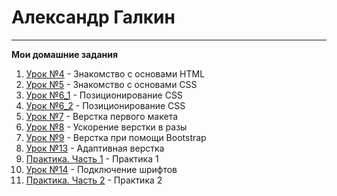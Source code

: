 

# Александр Галкин
___
**Мои домашние задания**  
1. [Урок №4](https://alga39.github.io/lesson_4/ "Знакомство с основами HTML") - Знакомство с основами HTML 
2. [Урок №5](https://alga39.github.io/lesson_5/ "Знакомство с основами CSS") - Знакомство с основами CSS
3. [Урок №6_1](https://alga39.github.io/lesson_6_1/ "Позиционирование CSS") - Позиционирование CSS
4. [Урок №6_2](https://alga39.github.io/lesson_6_2/ "Позиционирование CSS") - Позиционирование CSS
5. [Урок №7](https://alga39.github.io/lesson_7/ "Верстка первого макета") - Верстка первого макета
6. [Урок №8](https://alga39.github.io/lesson_8/ "Ускорение верстки в разы") - Ускорение верстки в разы 
7. [Урок №9](https://alga39.github.io/lesson_9/ "Верстка при помощи Bootstrap") - Верстка при помощи Bootstrap
8. [Урок №13](https://alga39.github.io/lesson_13/ "Верстка при помощи Bootstrap") - Адаптивная верстка
9. [Практика. Часть 1](https://alga39.github.io/module_5-practice_1/ "Модуль 5. Практика 1") - Практика 1
10. [Урок №14](https://alga39.github.io/lesson_14/ "Подключение шрифтов") - Подключение шрифтов
11. [Практика. Часть 2](https://alga39.github.io/module_5-practice_2/ "Модуль 5. Практика 2") - Практика 2

